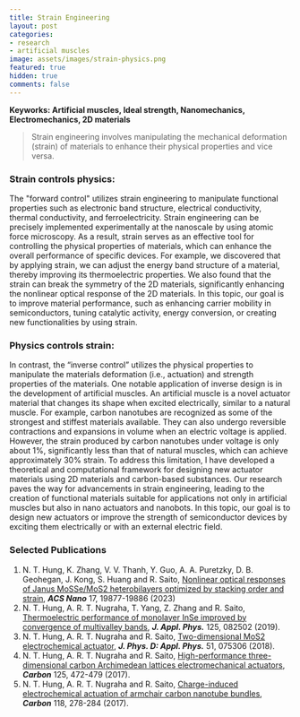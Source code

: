 ```yaml
---
title: Strain Engineering
layout: post
categories:
- research
- artificial muscles
image: assets/images/strain-physics.png
featured: true
hidden: true
comments: false
---
```


**Keyworks: Artificial muscles, Ideal strength, Nanomechanics, Electromechanics, 2D materials**

> Strain engineering involves manipulating the mechanical deformation (strain) of materials to enhance their physical properties and vice versa.

### Strain controls physics:

The "forward control" utilizes strain engineering to manipulate functional properties such as electronic band structure, electrical conductivity, thermal conductivity, and ferroelectricity. Strain engineering can be precisely implemented experimentally at the nanoscale by using atomic force microscopy. As a result, strain serves as an effective tool for controlling the physical properties of materials, which can enhance the overall performance of specific devices. For example, we discovered that by applying strain, we can adjust the energy band structure of a material, thereby improving its thermoelectric properties. We also found that the strain can break the symmetry of the 2D materials, significantly enhancing the nonlinear optical response of the 2D materials. In this topic, our goal is to improve material performance, such as enhancing carrier mobility in semiconductors, tuning catalytic activity, energy conversion, or creating new functionalities by using strain.

### Physics controls strain:

In contrast, the “inverse control” utilizes the physical properties to manipulate the materials deformation (i.e., actuation) and strength properties of the materials. One notable application of inverse design is in the development of artificial muscles. An artificial muscle is a novel actuator material that changes its shape when excited electrically, similar to a natural muscle. For example, carbon nanotubes are recognized as some of the strongest and stiffest materials available. They can also undergo reversible contractions and expansions in volume when an electric voltage is applied. However, the strain produced by carbon nanotubes under voltage is only about 1%, significantly less than that of natural muscles, which can achieve approximately 30% strain. To address this limitation, I have developed a theoretical and computational framework for designing new actuator materials using 2D materials and carbon-based substances. Our research paves the way for advancements in strain engineering, leading to the creation of functional materials suitable for applications not only in artificial muscles but also in nano actuators and nanobots. In this topic, our goal is to design new actuators or improve the strength of semiconductor devices by exciting them electrically or with an external electric field.

### Selected Publications
1. N. T. Hung, K. Zhang, V. V. Thanh, Y. Guo, A. A. Puretzky, D. B. Geohegan, J. Kong, S. Huang and R. Saito, [Nonlinear optical responses of Janus MoSSe/MoS2 heterobilayers optimized by stacking order and strain](https://doi.org/10.1021/acsnano.3c04436), ***ACS Nano*** 17, 19877-19886 (2023)
2. N. T. Hung, A. R. T. Nugraha, T. Yang, Z. Zhang and R. Saito, [Thermoelectric performance of monolayer InSe improved by convergence of multivalley bands](https://doi.org/10.1063/1.5040752), ***J. Appl. Phys.*** 125, 082502 (2019).
3. N. T. Hung, A. R. T. Nugraha and R. Saito, [Two-dimensional MoS2 electrochemical actuator](https://doi.org/10.1088/1361-6463/aaa68f), ***J. Phys. D: Appl. Phys.*** 51, 075306 (2018).
4. N. T. Hung, A. R. T. Nugraha and R. Saito, [High-performance three-dimensional carbon Archimedean lattices electromechanical actuators](https://doi.org/10.1016/j.carbon.2017.09.083), ***Carbon*** 125, 472-479 (2017).
5. N. T. Hung, A. R. T. Nugraha and R. Saito, [Charge-induced electrochemical actuation of armchair carbon nanotube bundles](https://dx.doi.org/10.1016/j.carbon.2017.03.036), ***Carbon*** 118, 278-284 (2017).
